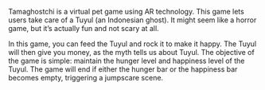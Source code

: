 Tamaghostchi is a virtual pet game using AR technology. This game lets users take care of a Tuyul (an Indonesian ghost). It might seem like a horror game, but it’s actually fun and not scary at all.

In this game, you can feed the Tuyul and rock it to make it happy. The Tuyul will then give you money, as the myth tells us about Tuyul. The objective of the game is simple: maintain the hunger level and happiness level of the Tuyul. The game will end if either the hunger bar or the happiness bar becomes empty, triggering a jumpscare scene.
